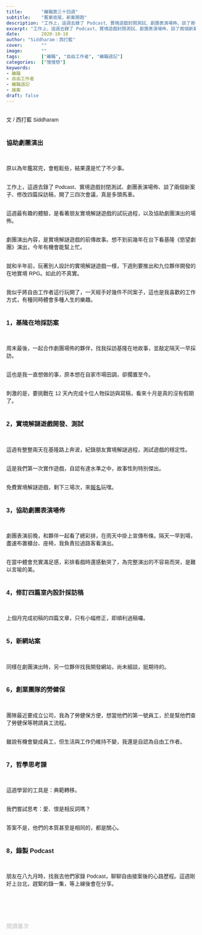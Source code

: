 ```yaml
---
title:       "離職第三十四週"
subtitle:    "舊案收尾，新案開跑"
description: "工作上，這週去錄了 Podcast、實境遊戲封閉測試、劇團表演場佈、談了兩個新案子、修改四篇採訪稿，開了三四次會議，真是多頭馬車..."
excerpt: "工作上，這週去錄了 Podcast、實境遊戲封閉測試、劇團表演場佈、談了兩個新案子、修改四篇採訪稿，開了三四次會議，真是多頭馬車..."
date:        2020-10-18
author: "Siddharam｜西打藍"
cover:       ""
image:       ""
tags:        ["離職", "自由工作者", "離職週記"]
categories:  ["慢慢想"]
keywords:
- 離職
- 自由工作者
- 離職週記
- 接案
draft: false
---
```


<article style="font-family: 'Noto Sans TC', '微軟正黑體', sans-serif; font-weight: 300;">

<br>文 / 西打藍 Siddharam<br><br>

<h3 class="article-h1-color">協助劇團演出</h3><br>

原以為年鑑寫完，會輕鬆些，結果還是忙了不少事。<br><br>

工作上，這週去錄了 Podcast、實境遊戲封閉測試、劇團表演場佈、談了兩個新案子、修改四篇採訪稿，開了三四次會議，真是多頭馬車。<br><br>

這週最有趣的體驗，是看著朋友實境解謎遊戲的試玩過程，以及協助劇團演出的場佈。<br><br>

劇團演出內容，是實境解謎遊戲的前傳故事。想不到前幾年在台下看基隆《慾望劇團》演出，今年有機會能幫上忙。<br><br>

就和半年前，玩著別人設計的實境解謎遊戲一樣，下週則要推出和九位夥伴開發的在地實境 RPG。如此的不真實。<br><br>

我似乎將自由工作者這行玩開了，一天經手好幾件不同案子，這也是我喜歡的工作方式，有種同時體會多種人生的樂趣。<br><br>


<h3 class="article-h1-color">1，基隆在地採訪案</h3><br>

周末最後，一起合作劇團場佈的夥伴，找我採訪基隆在地故事，並敲定隔天一早採訪。<br><br>

這也是我一直想做的事，原本想在自家市場田調，卻擱置至今。<br><br>

刺激的是，要挑戰在 12 天內完成十位人物採訪與寫稿，看來十月是真的沒有假期了。<br><br>


<h3 class="article-h1-color">2，實境解謎遊戲開發、測試</h3><br>

這週有整整兩天在基隆路上奔波，紀錄朋友實境解謎過程，測試遊戲的穩定性。<br><br>

這是我們第一次實作遊戲，自認有達水準之中，故事性則特別傑出。<br><br>

免費實境解謎遊戲，剩下三場次，來<a href="https://forms.gle/AHmQN8NVS2D4DSwn8" target="_blank">報名</a>玩嘿。<br><br>


<h3 class="article-h1-color">3，協助劇團表演場佈</h3><br>

劇團表演前晚，和夥伴一起看了總彩排，在雨天中掛上宣傳布條。隔天一早到場，盡速布置櫃台、座椅，我負責拉過路客看演出。<br><br>

在當中體會充實滿足感，彩排看戲時還感動哭了，為完整演出的不容易而哭，是難以言喻的美。<br><br>


<h3 class="article-h1-color">4，修訂四篇室內設計採訪稿</h3><br>

上個月完成初稿的四篇文章，只有小幅修正，即順利過稿囉。<br><br>


<h3 class="article-h1-color">5，新網站案</h3><br>

同樣在劇團演出時，另一位夥伴找我開發網站，尚未細談，挺期待的。<br><br>


<h3 class="article-h1-color">6，創業團隊的勞健保</h3><br>

團隊最近要成立公司，我為了勞健保方便，想當他們的第一號員工，於是幫他們查了勞健保等聘請員工流程。<br><br>

雖說有機會變成員工，但生活與工作仍維持不變，我還是自認為自由工作者。<br><br>


<h3 class="article-h1-color">7，哲學思考課</h3><br>

這週學習的工具是：典範轉移。<br><br>

我們嘗試思考：愛、恨是相反詞嗎？<br><br>

答案不是，他們的本質甚至是相同的，都是關心。<br><br>



<h3 class="article-h1-color">8，錄製 Podcast</h3><br>

朋友在八九月時，找我去他們家錄 Podcast，聊聊自由接案後的心路歷程。這週剛好上台北，趕緊約錄一集，等上線後會在分享。<br><br>




<br><br><br>

</article>

<div style="color: #bfbfbf; font-size: 15px;" id="busuanzi_container_page_pv">
  閱讀量<span id="busuanzi_value_page_pv"></span>次
</div>




<script src="../../js/post.js"></script>




